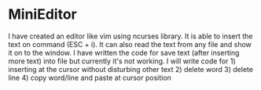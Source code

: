 # MiniEditor
I have created an editor like vim using ncurses library. It is able to insert the text on command (ESC + i). It can also read the text from any file and show it on to the window. I have written the code for save text (after inserting more text) into file but currently it's not working. 
       I will write code for
    1) inserting at the cursor without disturbing other text
    2) delete word 
    3) delete line 
    4) copy word/line and paste at cursor position  

